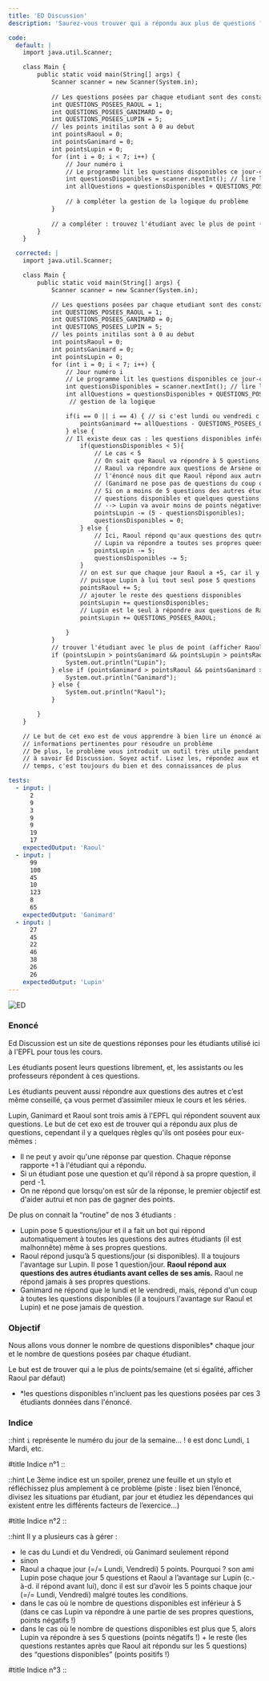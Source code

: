 ```yaml
---
title: 'ED Discussion'
description: 'Saurez-vous trouver qui a répondu aux plus de questions ?'

code:
  default: |
    import java.util.Scanner;

    class Main {
        public static void main(String[] args) {
            Scanner scanner = new Scanner(System.in);
            
            // Les questions posées par chaque etudiant sont des constantes
            int QUESTIONS_POSEES_RAOUL = 1;
            int QUESTIONS_POSEES_GANIMARD = 0;
            int QUESTIONS_POSEES_LUPIN = 5;
            // les points initilas sont à 0 au debut 
            int pointsRaoul = 0;
            int pointsGanimard = 0;
            int pointsLupin = 0;
            for (int i = 0; i < 7; i++) {
                // Jour numéro i
                // Le programme lit les questions disponibles ce jour-ci
                int questionsDisponibles = scanner.nextInt(); // lire le nombre de questions disponibles ce jour la
                int allQuestions = questionsDisponibles + QUESTIONS_POSEES_RAOUL + QUESTIONS_POSEES_GANIMARD + QUESTIONS_POSEES_LUPIN;
                
                // à compléter la gestion de la logique du problème
            }
            
            // a compléter : trouvez l'étudiant avec le plus de point (afficher Raoul par défaut en cas d'égalité)
        }
    }

  corrected: |
    import java.util.Scanner;

    class Main {
        public static void main(String[] args) {
            Scanner scanner = new Scanner(System.in);

            // Les questions posées par chaque etudiant sont des constantes
            int QUESTIONS_POSEES_RAOUL = 1;
            int QUESTIONS_POSEES_GANIMARD = 0;
            int QUESTIONS_POSEES_LUPIN = 5;
            // les points initilas sont à 0 au debut 
            int pointsRaoul = 0;
            int pointsGanimard = 0;
            int pointsLupin = 0;
            for (int i = 0; i < 7; i++) {
                // Jour numéro i
                // Le programme lit les questions disponibles ce jour-ci
                int questionsDisponibles = scanner.nextInt(); // lire le nombre de questions disponibles ce jour la
                int allQuestions = questionsDisponibles + QUESTIONS_POSEES_RAOUL + QUESTIONS_POSEES_GANIMARD + QUESTIONS_POSEES_LUPIN;
                 // gestion de la logique

                if(i == 0 || i == 4) { // si c'est lundi ou vendredi c'est Ganimard qui répond à toutes les questions
                    pointsGanimard += allQuestions - QUESTIONS_POSEES_GANIMARD;
                } else {
                // Il existe deux cas : les questions disponibles inférieur à 5 et les questions dispo supérieurs ou égale à 5
                    if(questionsDisponibles < 5){
                        // Le cas < 5
                        // On sait que Raoul va répondre à 5 questions, la question qui se pose est  :
                        // Raoul va répondre aux questions de Arsène ou ceux des autres étudiants ?
                        // l'énoncé nous dit que Raoul répond aux autres étudiants avant celles de Lupin
                        // (Ganimard ne pose pas de questions du coup on ne le compte pas) 
                        // Si on a moins de 5 questions des autres étudiants, Raoul va répondre à toutes les
                        // questions disponibles et quelques questions de Lupin 
                        // --> Lupin va avoir moins de points négatives.
                        pointsLupin -= (5 - questionsDisponibles);
                        questionsDisponibles = 0;
                    } else {
                        // Ici, Raoul répond qu'aux questions des qutres étudiants
                        // Lupin va répondre a toutes ses propres queestions
                        pointsLupin -= 5;
                        questionsDisponibles -= 5;
                    }
                    // on est sur que chaque jour Raoul a +5, car il y a toujours 5 ou plus questions disponibles 
                    // puisque Lupin à lui tout seul pose 5 questions
                    pointsRaoul += 5;
                    // ajouter le reste des questions disponibles
                    pointsLupin += questionsDisponibles;
                    // Lupin est le seul à répondre aux questions de Raoul si Ganimard ne le fait pas
                    pointsLupin += QUESTIONS_POSEES_RAOUL;
        
                }
            }
            // trouver l'étudiant avec le plus de point (afficher Raoul par défaut en cas d'égalité)
            if (pointsLupin > pointsGanimard && pointsLupin > pointsRaoul) {
                System.out.println("Lupin");
            } else if (pointsGanimard > pointsRaoul && pointsGanimard > pointsLupin) {
                System.out.println("Ganimard");
            } else {
                System.out.println("Raoul");
            }

        }
    }    

    // Le but de cet exo est de vous apprendre à bien lire un énoncé aussi long et extraire toutes les 
    // informations pertinentes pour résoudre un problème
    // De plus, le problème vous introduit un outil très utile pendant votre ba1 et votre parcours à l'EPFL en général
    // à savoir Ed Discussion. Soyez actif. Lisez les, répondez aux et posez des, questions quand vous avez le  
    // temps, c'est toujours du bien et des connaissances de plus

tests:
  - input: |
      2
      9
      3
      9
      9
      19
      17
    expectedOutput: 'Raoul'
  - input: |
      99
      100
      45
      10
      123
      8
      65
    expectedOutput: 'Ganimard'
  - input: |
      27
      45
      22
      46
      38
      26
      26
    expectedOutput: 'Lupin'
---
```


![ED](/banner/ed.png)

### Enoncé

Ed Discussion est un site de questions réponses pour les étudiants utilisé ici à l'EPFL pour tous les cours.

Les étudiants posent leurs questions librement, et, les assistants ou les professeurs répondent à ces questions.

Les étudiants peuvent aussi répondre aux questions des autres et c’est même conseillé, ça vous permet d’assimiler mieux le cours et les séries.

Lupin, Ganimard et Raoul sont trois amis à l'EPFL qui répondent souvent aux questions. Le but de cet exo est de trouver qui a répondu aux plus de questions, cependant il y a quelques règles qu'ils ont posées pour eux-mêmes :

- Il ne peut y avoir qu'une réponse par question. Chaque réponse rapporte +1 à l'étudiant qui a répondu.
- Si un étudiant pose une question et qu'il répond à sa propre question, il perd -1.
- On ne répond que lorsqu'on est sûr de la réponse, le premier objectif est d'aider autrui et non pas de gagner des points.

De plus on connait la “routine” de nos 3 étudiants :

- Lupin pose 5 questions/jour et il a fait un bot qui répond automatiquement à toutes les questions des autres étudiants (il est malhonnête) même à ses propres questions.
- Raoul répond jusqu’à 5 questions/jour (si disponibles). Il a toujours l'avantage sur Lupin. Il pose 1 question/jour. **Raoul répond aux questions des autres étudiants avant celles de ses amis.** Raoul ne répond jamais à ses propres questions.
- Ganimard ne répond que le lundi et le vendredi, mais, répond d'un coup à toutes les questions disponibles (il a toujours l'avantage sur Raoul et Lupin) et ne pose jamais de question.

### Objectif

Nous allons vous donner le nombre de questions disponibles\* chaque jour et le nombre de questions posées par chaque étudiant.

Le but est de trouver qui a le plus de points/semaine (et si égalité, afficher Raoul par défaut)

- \*les questions disponibles n'incluent pas les questions posées par ces 3 étudiants données dans l'énoncé.

### Indice

::hint
`i` représente le numéro du jour de la semaine… ! `0` est donc Lundi, `1` Mardi, etc.

#title
Indice n°1
::

::hint
Le 3ème indice est un spoiler, prenez une feuille et un stylo et réfléchissez plus amplement à ce problème (piste : lisez bien l’énoncé, divisez les situations par étudiant, par jour et étudiez les dépendances qui existent entre les différents facteurs de l’exercice…)

#title
Indice n°2
::

::hint
Il y a plusieurs cas à gérer :

- le cas du Lundi et du Vendredi, où Ganimard seulement répond
- sinon
- Raoul a chaque jour (=/= Lundi, Vendredi) 5 points. Pourquoi ? son ami Lupin pose chaque jour 5 questions et Raoul a l’avantage sur Lupin (c.-à-d. il répond avant lui), donc il est sur d’avoir les 5 points chaque jour (=/= Lundi, Vendredi) malgré toutes les conditions.
- dans le cas où le nombre de questions disponibles est inférieur à 5 (dans ce cas Lupin va répondre à une partie de ses propres questions, points négatifs !)
- dans le cas où le nombre de questions disponibles est plus que 5, alors Lupin va répondre à ses 5 questions (points négatifs !) + le reste (les questions restantes après que Raoul ait répondu sur les 5 questions) des “questions disponibles” (points positifs !)

#title
Indice n°3
::
